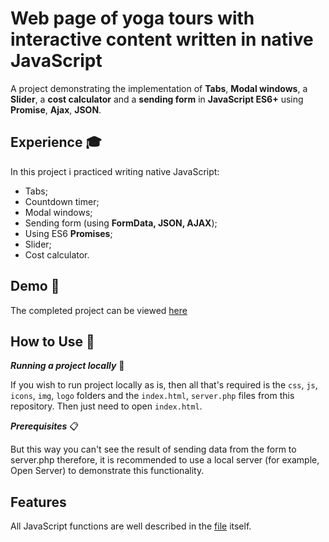 # Web page of yoga tours with interactive content written in native JavaScript

A project demonstrating the implementation of **Tabs**, **Modal windows**, a **Slider**, a **cost calculator** and a **sending form** in **JavaScript ES6+** using **Promise**, **Ajax**, **JSON**.

## Experience 🎓

In  this  project i practiced writing native JavaScript:
  
- Tabs;
- Countdown timer;
- Modal windows;
- Sending form (using **FormData, JSON, AJAX**);
- Using ES6 **Promises**;
- Slider;
- Cost calculator.

## Demo 🎥

The completed project can be viewed [here](https://rimerian.github.io/yoga-project/ "demo url")

## How to Use 🔧

***Running a project locally*** 🚀

If you wish to run project locally as is, then all that's required is the `css`, `js`, `icons`, `img`, `logo` folders and the `index.html`, `server.php` files from this repository. Then just need to open `index.html`.

***Prerequisites*** 📋

But this way you can't see the result of sending data from the form to server.php therefore, it is recommended to use a local server (for example, Open Server) to demonstrate this functionality.

## Features

All JavaScript functions are well described in the [file](js/script.js) itself.
